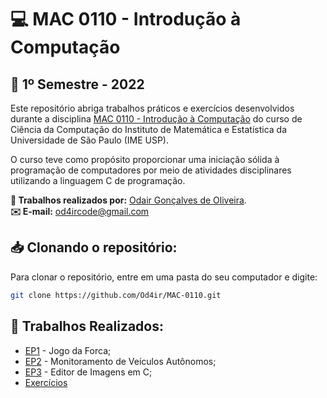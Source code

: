 # 💻 MAC 0110 - Introdução à Computação 
## 📅 1º Semestre - 2022

Este repositório abriga trabalhos práticos e exercícios desenvolvidos durante a disciplina [MAC 0110 - Introdução à Computação](https://uspdigital.usp.br/jupiterweb/obterDisciplina?nomdis=&sgldis=MAC0110) do curso de Ciência da Computação do Instituto de Matemática e Estatística da Universidade de São Paulo (IME USP).

O curso teve como propósito proporcionar uma iniciação sólida à programação de computadores por meio de atividades disciplinares utilizando a linguagem C de programação.

**👤 Trabalhos realizados por:** [Odair Gonçalves de Oliveira](https://github.com/Od4ir).  
**✉️ E-mail:** [od4ircode@gmail.com](mailto:od4ircode@gmail.com)
<br>

## 📥 Clonando o repositório:
Para clonar o repositório, entre em uma pasta do seu computador e digite:
```bash
git clone https://github.com/Od4ir/MAC-0110.git
```

## 📝 Trabalhos Realizados:
- [EP1](https://github.com/Od4ir/MAC-0110/tree/main/EP1) - Jogo da Forca;
- [EP2](https://github.com/Od4ir/MAC-0110/tree/main/EP2) - Monitoramento de Veículos Autônomos;
- [EP3](https://github.com/Od4ir/MAC-0110/tree/main/EP3) - Editor de Imagens em C;
- [Exercícios](https://github.com/Od4ir/MAC-0110/tree/main/Exerc%C3%ADcios)
